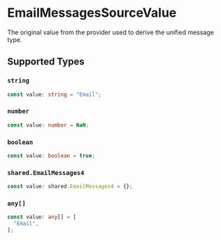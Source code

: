 # EmailMessagesSourceValue

The original value from the provider used to derive the unified message type.


## Supported Types

### `string`

```typescript
const value: string = "Email";
```

### `number`

```typescript
const value: number = NaN;
```

### `boolean`

```typescript
const value: boolean = true;
```

### `shared.EmailMessages4`

```typescript
const value: shared.EmailMessages4 = {};
```

### `any[]`

```typescript
const value: any[] = [
  "Email",
];
```

